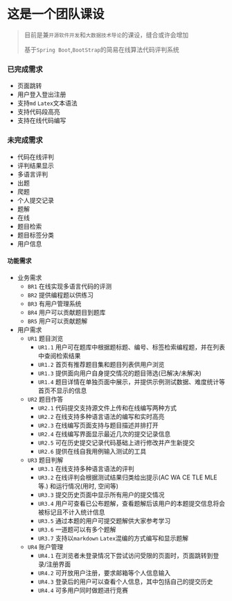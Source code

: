 # 这是一个团队课设

> 目前是兼`开源软件开发`和`大数据技术导论`的课设，缝合或许会增加
>
> 基于`Spring Boot`,`BootStrap`的简易在线算法代码评判系统



### 已完成需求

- 页面跳转
- 用户登入登出注册
- 支持`md` `Latex`文本语法
- 支持代码段高亮
- 支持在线代码编写

### 未完成需求

- 代码在线评判
- 评判结果显示
- 多语言评判
- 出题
- 爬题
- 个人提交记录
- 题解
- 在线
- 题目检索
- 题目标签分类
- 用户信息



#### 功能需求

- 业务需求
  - `BR1` 在线实现多语言代码的评测
  - `BR2` 提供编程题以供练习
  - `BR3` 有用户管理系统
  - `BR4` 用户可以贡献题目到题库
  - `BR5` 用户可以贡献题解
- 用户需求
  - `UR1` 题目浏览
    - `UR1.1` 用户可在题库中根据题标题、编号、标签检索编程题，并在列表中查阅检索结果
    - `UR1.2` 首页有推荐题目集和题目列表供用户浏览
    - `UR1.3` 提供面向用户自身提交情况的题目筛选(已解决/未解决)
    - `UR1.4` 题目详情在单独页面中展示，并提供示例测试数据、难度统计等首页不显示的信息
  - `UR2` 题目作答
    - `UR2.1` 代码提交支持源文件上传和在线编写两种方式
    - `UR2.2` 在线支持多种语言语法的编写和实时高亮
    - `UR2.3` 在线编写页面支持与题目描述并排打开
    - `UR2.4` 在线编写界面显示最近几次的提交记录信息 
    - `UR2.5` 可在历史提交记录代码基础上进行修改并产生新提交
    - `UR2.6` 提供在线自我用例输入测试的工具
  - `UR3` 题目判解
    - `UR3.1` 在线支持多种语言语法的评判
    - `UR3.2` 在线评判会根据测试结果归类给出提示(AC WA CE TLE MLE等.) 和运行情况(用时, 空间等) 
    - `UR3.3` 提交历史页面中显示所有用户的提交情况
    - `UR3.4` 用户可查看已公布题解，查看题解后该用户的本题提交信息将会被标记且不计入统计信息
    - `UR3.5` 通过本题的用户可提交题解供大家参考学习
    - `UR3.6` 一道题可以有多个题解
    - `UR3.7` 支持以`markdown` `Latex`混编的方式编写和显示题解
  - `UR4` 账户管理
    - `UR4.1` 在浏览者未登录情况下尝试访问受限的页面时，页面跳转到登录/注册界面
    - `UR4.2` 可开放用户注册，要求邮箱等个人信息输入
    - `UR4.3` 登录后的用户可以查看个人信息，其中包括自己的提交历史
    - `UR4.4` 可多用户同时做题进行竞赛
